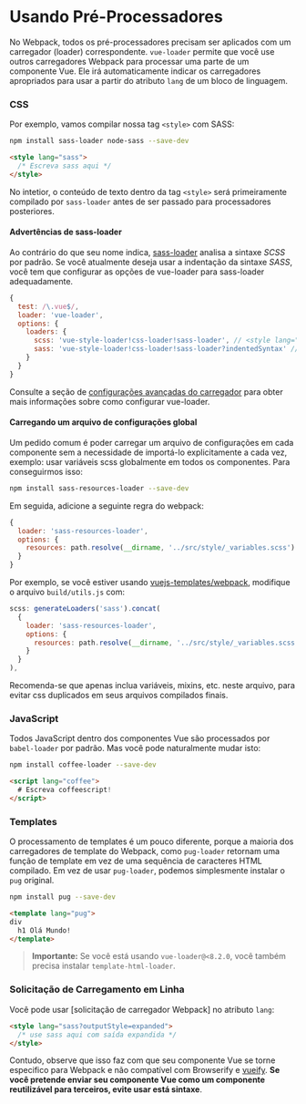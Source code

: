 # Usando Pré-Processadores

No Webpack, todos os pré-processadores precisam ser aplicados com um carregador \(loader\) correspondente. `vue-loader` permite que você use outros carregadores Webpack para processar uma parte de um componente Vue. Ele irá automaticamente indicar os carregadores apropriados para usar a partir do atributo `lang` de um bloco de linguagem.

### CSS

Por exemplo, vamos compilar nossa tag `<style>` com SASS:

```bash
npm install sass-loader node-sass --save-dev
```

```html
<style lang="sass">
  /* Escreva sass aqui */
</style>
```

No intetior, o conteúdo de texto dentro da tag `<style>` será primeiramente compilado por `sass-loader` antes de ser passado para processadores posteriores.

#### Advertências de sass-loader

Ao contrário do que seu nome indica, [sass-loader](https://github.com/jtangelder/sass-loader) analisa a sintaxe *SCSS* por padrão. Se você atualmente deseja usar a indentação da sintaxe *SASS*, você tem que configurar as opções de vue-loader para sass-loader adequadamente.

```js
{
  test: /\.vue$/,
  loader: 'vue-loader',
  options: {
    loaders: {
      scss: 'vue-style-loader!css-loader!sass-loader', // <style lang="scss">
      sass: 'vue-style-loader!css-loader!sass-loader?indentedSyntax' // <style lang="sass">
    }
  }
}
```

Consulte a seção de [configurações avançadas do carregador](./advanced.md) para obter mais informações sobre como configurar vue-loader.

#### Carregando um arquivo de configurações global

Um pedido comum é poder carregar um arquivo de configurações em cada componente sem a necessidade de importá-lo explicitamente a cada vez, exemplo: usar variáveis ​​scss globalmente em todos os componentes. Para conseguirmos isso:

``` bash
npm install sass-resources-loader --save-dev
```

Em seguida, adicione a seguinte regra do webpack:

```js
{
  loader: 'sass-resources-loader',
  options: {
    resources: path.resolve(__dirname, '../src/style/_variables.scss')
  }
}
```

Por exemplo, se você estiver usando [vuejs-templates/webpack](https://github.com/vuejs-templates/webpack), modifique o arquivo `build/utils.js` com:

``` js
scss: generateLoaders('sass').concat(
  {
    loader: 'sass-resources-loader',
    options: {
      resources: path.resolve(__dirname, '../src/style/_variables.scss')
    }
  }
),
```

Recomenda-se que apenas inclua variáveis, mixins, etc. neste arquivo, para evitar css duplicados em seus arquivos compilados finais.

### JavaScript

Todos JavaScript dentro dos componentes Vue são processados por `babel-loader` por padrão. Mas você pode naturalmente mudar isto:

```bash
npm install coffee-loader --save-dev
```

```html
<script lang="coffee">
  # Escreva coffeescript!
</script>
```

### Templates

O processamento de templates é um pouco diferente, porque a maioria dos carregadores de template do Webpack, como `pug-loader` retornam uma função de template em vez de uma sequência de caracteres HTML compilado. Em vez de usar `pug-loader`, podemos simplesmente instalar o `pug` original.

```bash
npm install pug --save-dev
```

```html
<template lang="pug">
div
  h1 Olá Mundo!
</template>
```

> **Importante:** Se você está usando `vue-loader@<8.2.0`, você também precisa instalar `template-html-loader`.

### Solicitação de Carregamento em Linha

Você pode usar \[solicitação de carregador Webpack\] no atributo `lang`:

```html
<style lang="sass?outputStyle=expanded">
  /* use sass aqui com saída expandida */
</style>
```

Contudo, observe que isso faz com que seu componente Vue se torne especifico para Webpack e não compatível com Browserify e [vueify](https://github.com/vuejs/vueify). **Se você pretende enviar seu componente Vue como um componente reutilizável para terceiros, evite usar está sintaxe**.
